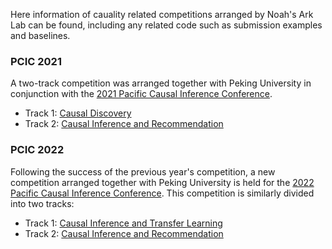Here information of cauality related competitions arranged by Noah's Ark Lab can be found, 
including any related code such as submission examples and baselines.

### PCIC 2021

A two-track competition was arranged together with Peking University in conjunction with the [2021 Pacific Causal Inference Conference](https://pattern.swarma.org/the_2021_pacific_causal_inference_conference/).

- Track 1: [Causal Discovery](https://competition.huaweicloud.com/information/1000041487/introduction)
- Track 2: [Causal Inference and Recommendation](https://competition.huaweicloud.com/information/1000041488/introduction)

### PCIC 2022

Following the success of the previous year's competition, a new competition arranged together with Peking University is held for the [2022 Pacific Causal Inference Conference](https://pattern.swarma.org/pcic/competition.html).
This competition is similarly divided into two tracks:

- Track 1: [Causal Inference and Transfer Learning](https://competition.huaweicloud.com/information/1000041792/introduction)
- Track 2: [Causal Inference and Recommendation](https://competition.huaweicloud.com/information/1000041793/introduction)
